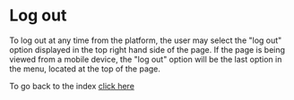 # Log out
To log out at any time from the platform, the user may select the "log out" option displayed in the top right hand side of the page. If the page is being viewed from a mobile device, the "log out" option will be the last option in the menu, located at the top of the page. 

To go back to the index [click here](https://github.com/rubencg195/GRADREC)

